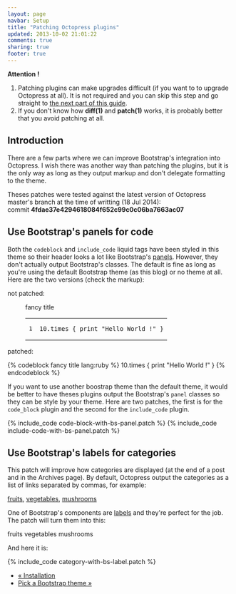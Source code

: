 ```yaml
---
layout: page
navbar: Setup
title: "Patching Octopress plugins"
updated: 2013-10-02 21:01:22
comments: true
sharing: true
footer: true
---
```


<div class="alert alert-warning">
    <span class="glyphicon glyphicon-warning-sign"></span>
    <strong>Attention !</strong><br>
    <ol>
      <li>
        Patching plugins can make upgrades difficult (if you want to to upgrade
        Octopress at all). It is not required and you can skip this step and go
        straight to
        <a href="{{ root_url }}/setup/install/pick-a-theme">the next part of this guide</a>.
      <li>
        If you don't know how <strong>diff(1)</strong> and
        <strong>patch(1)</strong> works, it is probably better that you avoid
        patching at all.
    </ol>
</div>


<h2>Introduction</h2>

There are a few parts where we can improve Bootstrap's integration into
Octopress. I wish there was another way than patching the plugins, but it is
the only way as long as they output markup and don't delegate formatting to the
theme.

<div class="alert alert-info">
    <p>
      <span class="glyphicon glyphicon-info-sign"></span>
      Theses patches were tested against the latest version of Octopress
      master's branch at the time of writting (18 Jul 2014):<br>
      commit <strong>4fdae37e4294618084f652c99c0c06ba7663ac07</strong>
    </p>
</div>


<h2>Use Bootstrap's panels for code</h2>

Both the `codeblock` and `include_code` liquid tags have been styled in this
theme so their header looks a lot like Bootstrap's
[panels](http://getbootstrap.com/components/#panels). However, they don't
actually output Bootstrap's classes. The default is fine as long as you're using
the default Bootstrap theme (as this blog) or no theme at all. Here are the two
versions (check the markup):

not patched:

<figure class="code"><figcaption><span>fancy title </span></figcaption><div class="highlight"><table><tbody><tr><td class="gutter"><pre class="line-numbers"><span class="line-number">1</span></pre></td><td class="code"><pre><code class="ruby"><span class="line"><span class="mi">10</span><span class="o">.</span><span class="n">times</span> <span class="p">{</span> <span class="nb">print</span> <span class="s2">"Hello World !"</span> <span class="p">}</span>
</span></code></pre></td></tr></tbody></table></div></figure>

patched:

{% codeblock fancy title lang:ruby %}
10.times { print "Hello World !" }
{% endcodeblock %}

If you want to use another boostrap theme than the default theme, it would be
better to have theses plugins output the Bootstrap's `panel` classes so they
can be style by your theme.  Here are two patches, the first is for the
`code_block` plugin and the second for the `include_code` plugin.

{% include_code code-block-with-bs-panel.patch %}
{% include_code include-code-with-bs-panel.patch %}


<h2>Use Bootstrap's labels for categories</h2>

This patch will improve how categories are displayed (at the end of a post and
in the Archives page). By default, Octopress output the categories as a list of
links separated by commas, for example:

<a href="#">fruits</a>,
<a href="#">vegetables</a>,
<a href="#">mushrooms</a>

One of Bootstrap's components are
[labels](http://getbootstrap.com/components/#labels) and they're perfect for
the job. The patch will turn them into this:

<span class="label label-primary">fruits</span>
<span class="label label-primary">vegetables</span>
<span class="label label-primary">mushrooms</span>

And here it is:

{% include_code category-with-bs-label.patch %}

<ul class="pager">
    <li class="previous"><a href="{{ root_url }}/setup/install">&laquo; Installation</a></li>
    <li class="next"><a href="{{ root_url }}/setup/pick-a-theme">Pick a Bootstrap theme &raquo;</a></li>
</ul>
